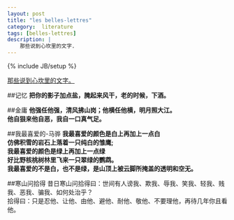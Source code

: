 ```yaml
---
layout: post
title: "les belles-lettres"
category:  literature
tags: [belles-lettres]
description: |
    那些说到心坎里的文字.
---
```

{% include JB/setup %}

[那些说到心坎里的文字。](http://liufei.name/literature/les-belles-lettres.html)

##记忆
**把你的影子加点盐，腌起来风干，老的时候，下酒。**  

##金庸
**他强任他强，清风拂山岗；他横任他横，明月照大江。**  
**他自狠来他自恶，我自一口真气足。**      

##我最喜爱的-马骅
**我最喜爱的颜色是白上再加上一点白**  
**仿佛积雪的岩石上落着一只纯白的雏鹰;**    
**我最喜爱的颜色是绿上再加上一点绿**    
**好比野核桃树林里飞来一只翠绿的鹦鹉。**  
**我最喜爱的不是白，也不是绿，是山顶上被云脚所掩盖的透明和空无。**  

##寒山问拾得
昔日寒山问拾得曰：世间有人谤我、欺我、辱我、笑我、轻我、贱我、恶我、骗我、如何处治乎？  
拾得曰：只是忍他、让他、由他、避他、耐他、敬他、不要理他，再待几年你且看他。  
  
